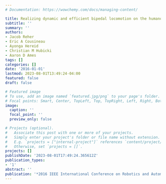 ```yaml
---
# Documentation: https://wowchemy.com/docs/managing-content/

title: Realizing dynamic and efficient bipedal locomotion on the humanoid robot DURUS
subtitle: ''
summary: ''
authors:
- Jacob Reher
- Eric A Cousineau
- Ayonga Hereid
- Christian M Hubicki
- Aaron D Ames
tags: []
categories: []
date: '2016-01-01'
lastmod: 2023-08-01T13:49:24-04:00
featured: false
draft: false

# Featured image
# To use, add an image named `featured.jpg/png` to your page's folder.
# Focal points: Smart, Center, TopLeft, Top, TopRight, Left, Right, BottomLeft, Bottom, BottomRight.
image:
  caption: ''
  focal_point: ''
  preview_only: false

# Projects (optional).
#   Associate this post with one or more of your projects.
#   Simply enter your project's folder or file name without extension.
#   E.g. `projects = ["internal-project"]` references `content/project/deep-learning/index.md`.
#   Otherwise, set `projects = []`.
projects: []
publishDate: '2023-08-01T17:49:24.365612Z'
publication_types:
- '1'
abstract: ''
publication: '*2016 IEEE International Conference on Robotics and Automation (ICRA)*'
---
```

